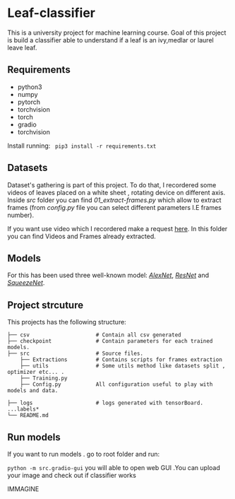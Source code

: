 # Leaf-classifier

This is a university project for machine learning course.  Goal of this project is build a classifier able to understand if a leaf is an ivy,medlar or laurel leave leaf.

## Requirements
- python3
- numpy
- pytorch
- torchvision
- torch
- gradio
- torchvision

Install running:
``` pip3 install -r requirements.txt```

## Datasets

Dataset's gathering is part of this project. To do that, I recordered some videos of leaves placed on a white sheet , rotating  device on  different axis.  
Inside *src* folder you can find *01_extract-frames.py* which allow to extract frames (from *config.py* file you can select different parameters I.E frames number). 

If you want use video which I recordered make a request [here](https://drive.google.com/drive/folders/1a3shW2Qh0ecZLA0oT_LrJg4iQ6Ns2CY6?usp=share_link). In this folder you can find Videos and Frames already extracted.

## Models

For this has been used three well-known model: *[AlexNet](hhttps://proceedings.neurips.cc/paper/2012/file/c399862d3b9d6b76c8436e924a68c45b-Paper.pdf)*, *[ResNet](https://www.cv-foundation.org/openaccess/content_cvpr_2016/papers/He_Deep_Residual_Learning_CVPR_2016_paper.pdf)* and *[SqueezeNet](https://arxiv.org/abs/1602.07360)*.


## Project strcuture

This projects has the following structure:
    
    ├── csv                     # Contain all csv generated
    ├── checkpoint              # Contain parameters for each trained models.
    ├── src                     # Source files.
        ├── Extractions         # Contains scripts for frames extraction
        ├── utils               # Some utils method like datasets split , optimizer etc... .
        ├── Training.py         
        ├── Config.py           All configuration useful to play with models and data.
        
    ├── logs                    # logs generated with tensorBoard.
    ...labels*
    └── README.md


## Run models

If you want to run models . go to root folder and run:

```python -m src.gradio-gui``` you will able to open web GUI .You can upload your image and check out if classifier works


 IMMAGINE
 
 

 





